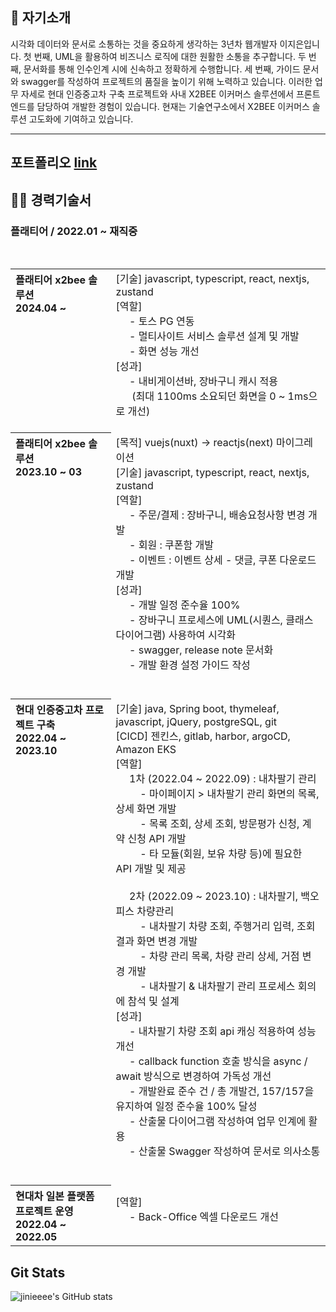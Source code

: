 ## 🚀 자기소개
시각화 데이터와 문서로 소통하는 것을 중요하게 생각하는 3년차 웹개발자 이지은입니다.
첫 번째, UML을 활용하여 비즈니스 로직에 대한 원활한 소통을 추구합니다.
두 번째, 문서화를 통해 인수인계 시에 신속하고 정확하게 수행합니다.
세 번째, 가이드 문서와 swagger를 작성하여 프로젝트의 품질을 높이기 위해 노력하고 있습니다.
이러한 업무 자세로 현대 인증중고차 구축 프로젝트와 사내 X2BEE 이커머스 솔루션에서 프론트 엔드를 담당하여 개발한 경험이 있습니다.
현재는 기술연구소에서 X2BEE 이커머스 솔루션 고도화에 기여하고 있습니다.
<hr />

## 포트폴리오 [link](./portfolio/README.md)

## 👩‍💻 경력기술서

### 플래티어 / 2022.01 ~ 재직중
<br>
<table>
<tr align="left">
<th valign="top">플래티어 x2bee 솔루션<br>2024.04 ~ </th>
<td>
    [기술] javascript, typescript, react, nextjs, zustand <br>
    [역할] <br>
&nbsp&nbsp&nbsp&nbsp - 토스 PG 연동 <br>
&nbsp&nbsp&nbsp&nbsp - 멀티사이트 서비스 솔루션 설계 및 개발 <br>
&nbsp&nbsp&nbsp&nbsp - 화면 성능 개선 <br>
[성과] <br>
&nbsp&nbsp&nbsp&nbsp - 내비게이션바, 장바구니 캐시 적용 <br>
&nbsp&nbsp&nbsp&nbsp&nbsp (최대 1100ms 소요되던 화면을 0 ~ 1ms으로 개선) <br>
&nbsp <br>
</td>
</tr>
<tr align="left">
<th valign="top">플래티어 x2bee 솔루션<br>2023.10 ~ 03</th>
<td valign="top">
   [목적] vuejs(nuxt) -> reactjs(next) 마이그레이션 <br>
   [기술] javascript, typescript, react, nextjs, zustand <br>
   [역할] <br>
&nbsp&nbsp&nbsp&nbsp - 주문/결제 : 장바구니, 배송요청사항 변경 개발 <br>
&nbsp&nbsp&nbsp&nbsp - 회원 : 쿠폰함 개발 <br>
&nbsp&nbsp&nbsp&nbsp - 이벤트 : 이벤트 상세 - 댓글, 쿠폰 다운로드 개발 <br>
   [성과] <br>
&nbsp&nbsp&nbsp&nbsp - 개발 일정 준수율 100%<br>
&nbsp&nbsp&nbsp&nbsp - 장바구니 프로세스에 UML(시퀀스, 클래스 다이어그램) 사용하여 시각화 <br>
&nbsp&nbsp&nbsp&nbsp - swagger, release note 문서화 <br>
&nbsp&nbsp&nbsp&nbsp - 개발 환경 설정 가이드 작성<br>
&nbsp <br> &nbsp
</td>
</tr>
<tr align="left">
<th valign="top">현대 인증중고차 프로젝트 구축<br>2022.04 ~ 2023.10</th>
<td>
   [기술] java, Spring boot, thymeleaf, javascript, jQuery, postgreSQL, git <br>
   [CICD] 젠킨스, gitlab, harbor, argoCD, Amazon EKS <br>
   [역할] <br>
&nbsp&nbsp&nbsp&nbsp 1차 (2022.04 ~ 2022.09) : 내차팔기 관리  <br>
&nbsp&nbsp&nbsp&nbsp&nbsp&nbsp&nbsp&nbsp - 마이페이지 > 내차팔기 관리 화면의 목록, 상세 화면 개발 <br>
&nbsp&nbsp&nbsp&nbsp&nbsp&nbsp&nbsp&nbsp - 목록 조회, 상세 조회, 방문평가 신청, 계약 신청 API 개발 <br>
&nbsp&nbsp&nbsp&nbsp&nbsp&nbsp&nbsp&nbsp - 타 모듈(회원, 보유 차량 등)에 필요한 API 개발 및 제공 <br>
<br>
&nbsp&nbsp&nbsp&nbsp 2차 (2022.09 ~ 2023.10) : 내차팔기, 백오피스 차량관리 <br>
&nbsp&nbsp&nbsp&nbsp&nbsp&nbsp&nbsp&nbsp - 내차팔기 차량 조회, 주행거리 입력, 조회 결과 화면 변경 개발 <br>
&nbsp&nbsp&nbsp&nbsp&nbsp&nbsp&nbsp&nbsp - 차량 관리 목록, 차량 관리 상세, 거점 변경 개발 <br>
&nbsp&nbsp&nbsp&nbsp&nbsp&nbsp&nbsp&nbsp - 내차팔기 & 내차팔기 관리 프로세스 회의에 참석 및 설계 <br>
   [성과] <br>
&nbsp&nbsp&nbsp&nbsp - 내차팔기 차량 조회 api 캐싱 적용하여 성능 개선 <br>
&nbsp&nbsp&nbsp&nbsp - callback function 호출 방식을 async / await 방식으로 변경하여 가독성 개선 <br>
&nbsp&nbsp&nbsp&nbsp - 개발완료 준수 건 / 총 개발건, 157/157을 유지하여 일정 준수율 100% 달성 <br>
&nbsp&nbsp&nbsp&nbsp - 산출물 다이어그램 작성하여 업무 인계에 활용 <br>
&nbsp&nbsp&nbsp&nbsp - 산출물 Swagger 작성하여 문서로 의사소통 <br>
&nbsp <br> &nbsp
</td>
</tr>
<tr align="left">
<th>현대차 일본 플랫폼 프로젝트 운영<br>2022.04 ~ 2022.05</th>
<td>
   [역할] <br> 
&nbsp&nbsp&nbsp&nbsp - Back-Office 엑셀 다운로드 개선
&nbsp <br> &nbsp
</td>
</tr>
</table>

<!--
**jinieeee/jinieeee** is a ✨ _special_ ✨ repository because its `README.md` (this file) appears on your GitHub profile.

Here are some ideas to get you started:

- 🔭 I’m currently working on ...
- 🌱 I’m currently learning ...
- 👯 I’m looking to collaborate on ...
- 🤔 I’m looking for help with ...
- 💬 Ask me about ...
- 📫 How to reach me: ...
- 😄 Pronouns: ...
- ⚡ Fun fact: ...
-->
## Git Stats
![jinieeee's GitHub stats](https://github-readme-stats.vercel.app/api?username=jinieeee&show_icons=true&theme=radical)
